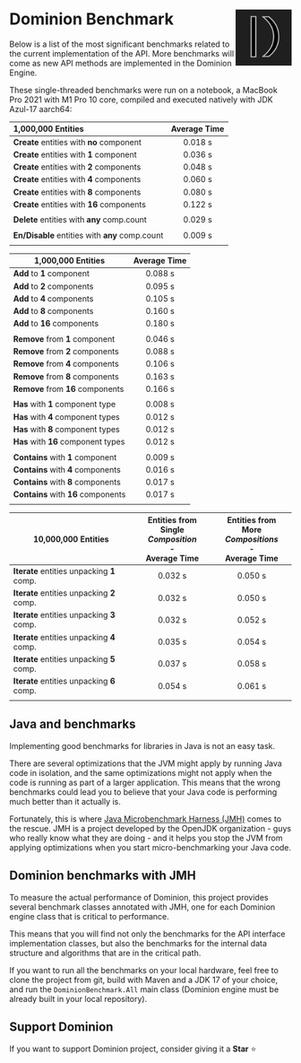 # <img src="https://github.com/dominion-dev/dominion-ecs-java/raw/main/dominion-logo-square.png" align="right" width="100"> Dominion Benchmark

Below is a list of the most significant benchmarks related to the current implementation of the API. 
More benchmarks will come as new API methods are implemented in the Dominion Engine.

These single-threaded benchmarks were run on a notebook, a MacBook Pro 2021 with M1 Pro 10 core, compiled and executed
natively with JDK Azul-17 aarch64:

| 1,000,000 Entities                              | Average Time |
|:------------------------------------------------|:------------:|
| **Create** entities with **no** component       |   0.018 s    |
| **Create** entities with **1** component        |   0.036 s    |
| **Create** entities with **2** components       |   0.048 s    |
| **Create** entities with **4** components       |   0.060 s    |
| **Create** entities with **8** components       |   0.080 s    |
| **Create** entities with **16** components      |   0.122 s    |
|                                                 |              |
| **Delete** entities with **any** comp.count     |   0.029 s    |
|                                                 |              |
| **En/Disable** entities with **any** comp.count |   0.009 s    |
|                                                 |              |

| 1,000,000 Entities                     | Average Time |
|----------------------------------------|:------------:|
| **Add** to **1** component             |   0.088 s    |
| **Add** to **2** components            |   0.095 s    |
| **Add** to **4** components            |   0.105 s    |
| **Add** to **8** components            |   0.160 s    |
| **Add** to **16** components           |   0.180 s    |
|                                        |              |
| **Remove** from **1** component        |   0.046 s    |
| **Remove** from **2** components       |   0.088 s    |
| **Remove** from **4** components       |   0.106 s    |
| **Remove** from **8** components       |   0.163 s    |
| **Remove** from **16** components      |   0.166 s    |
|                                        |              ||                                        |              |
| **Has** with **1** component type      |   0.008 s    |
| **Has** with **4** component types     |   0.012 s    |
| **Has** with **8** component types     |   0.012 s    |
| **Has** with **16** component types    |   0.012 s    |
|                                        |              |
| **Contains** with **1** component      |   0.009 s    |
| **Contains** with **4** components     |   0.016 s    |
| **Contains** with **8** components     |   0.017 s    |
| **Contains** with **16** components    |   0.017 s    |
|                                        |              |

| 10,000,000 Entities                        | Entities from <br/> Single _Composition_ <br/> - <br/>Average Time | Entities from <br/> More _Compositions_ <br/> - <br/> Average Time |
|--------------------------------------------|:------------------------------------------------------------------:|:------------------------------------------------------------------:|
| **Iterate** entities unpacking **1** comp. |                              0.032 s                               |                              0.050 s                               |
| **Iterate** entities unpacking **2** comp. |                              0.032 s                               |                              0.050 s                               |
| **Iterate** entities unpacking **3** comp. |                              0.032 s                               |                              0.052 s                               |
| **Iterate** entities unpacking **4** comp. |                              0.035 s                               |                              0.054 s                               |
| **Iterate** entities unpacking **5** comp. |                              0.037 s                               |                              0.058 s                               |
| **Iterate** entities unpacking **6** comp. |                              0.054 s                               |                              0.061 s                               |
|                                            |                                                                    |                                                                    |

## Java and benchmarks
Implementing good benchmarks for libraries in Java is not an easy task.

There are several optimizations that the JVM might apply by running Java code in isolation, and the same optimizations
might not apply when the code is running as part of a larger application. This means that the wrong benchmarks could
lead you to believe that your Java code is performing much better than it actually is.

Fortunately, this is where  [Java Microbenchmark Harness (JMH)](https://github.com/openjdk/jmh) comes to the rescue. JMH
is a project developed by the OpenJDK organization - guys who really know what they are doing - and it helps you stop
the JVM from applying optimizations when you start micro-benchmarking your Java code.

## Dominion benchmarks with JMH
To measure the actual performance of Dominion, this project provides several benchmark classes annotated with JMH, one 
for each Dominion engine class that is critical to performance.

This means that you will find not only the benchmarks for the API interface implementation classes, but also the
benchmarks for the internal data structure and algorithms that are in the critical path.

If you want to run all the benchmarks on your local hardware, feel free to clone the project from git, build with Maven
and a JDK 17 of your choice, and run the `DominionBenchmark.All` main class (Dominion engine must be already built in 
your local repository).

## Support Dominion
If you want to support Dominion project, consider giving it a **Star** ⭐️
